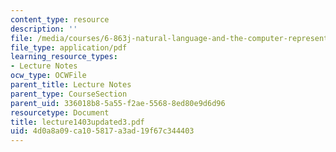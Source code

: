 ```yaml
---
content_type: resource
description: ''
file: /media/courses/6-863j-natural-language-and-the-computer-representation-of-knowledge-spring-2003/4d0a8a09ca105817a3ad19f67c344403_lecture1403updated3.pdf
file_type: application/pdf
learning_resource_types:
- Lecture Notes
ocw_type: OCWFile
parent_title: Lecture Notes
parent_type: CourseSection
parent_uid: 336018b8-5a55-f2ae-5568-8ed80e9d6d96
resourcetype: Document
title: lecture1403updated3.pdf
uid: 4d0a8a09-ca10-5817-a3ad-19f67c344403
---
```

